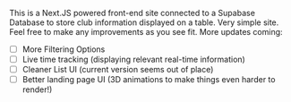 This is a Next.JS powered front-end site connected to a Supabase Database to store club information displayed on a table. Very simple site. Feel free to make any improvements as you see fit. More updates coming:
- [ ] More Filtering Options
- [ ] Live time tracking (displaying relevant real-time information)
- [ ] Cleaner List UI (current version seems out of place)
- [ ] Better landing page UI (3D animations to make things even harder to render!)
